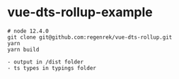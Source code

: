 # vue-dts-rollup-example


```
# node 12.4.0
git clone git@github.com:regenrek/vue-dts-rollup.git
yarn 
yarn build

- output in /dist folder
- ts types in typings folder
```